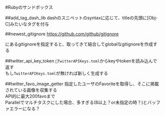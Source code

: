 #Rubyのサンドボックス

##add_tag_dash_lib
dashのスニペットのsyntaxに応じて、titleの先頭に[Obj-C]みたいなタグを付与

##newest_gitignore
https://github.com/github/gitignore

にあるgitignoreを指定すると、取ってきて結合してglobalなgitignoreを作成する

##twitter_api_key_token
`TwitterAPIKeys.toml`からkeyやtokenを読み込んで返す  
もし`TwitterAPIKeys.toml`が無ければ新しく生成する

##twitter_favo_image_getter
指定したユーザのFavoriteを取得し、そこに掲載されている画像を収集する  
API的に最大200favoまで  
Parallelでマルチタスクにした場合、多すぎる(8以上？or未指定の時？)とバッファエラーになる？
